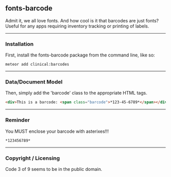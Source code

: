 ## fonts-barcode

Admit it, we all love fonts. And how cool is it that barcodes are just fonts? Useful for any apps requiring inventory tracking or printing of labels.

------------------------
### Installation

First, install the fonts-barcode package from the command line, like so:

````
meteor add clinical:barcodes
````

------------------------
### Data/Document Model

Then, simply add the 'barcode' class to the appropriate HTML tags.

````html
<div>This is a barcode: <span class="barcode">*123-45-6789*</span></div>
````


------------------------
### Reminder

You MUST enclose your barcode with asterixes!!!

````
*123456789*
````

------------------------
### Copyright / Licensing

Code 3 of 9 seems to be in the public domain.  
